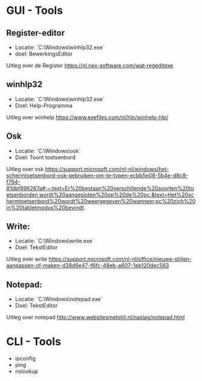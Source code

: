 # GUI - Tools
## Register-editor
- Locatie: ´C:\Windows\winhlp32.exe´
- doel: BewerkingsEditor

Uitleg over de Register
https://nl.nex-software.com/wat-regeditexe

## winhlp32
 - Locatie: ´C:\Windows\winhlp32.exe´
 - Doel: Help-Programma

Uitleg over winhelp
https://www.exefiles.com/nl/hlp/winhelp-hlp/
## Osk
- Locatie: ´C:\Windows\osk´
- Doel: Toont toetsenbord

Uitleg over osk
https://support.microsoft.com/nl-nl/windows/het-schermtoetsenbord-osk-gebruiken-om-te-typen-ecbb5e08-5b4e-d8c8-f794-81dbf896267a#:~:text=Er%20bestaan%20verschillende%20soorten%20toetsenborden,wordt%20aangesloten%20op%20de%20pc.&text=Het%20schermtoetsenbord%20wordt%20weergegeven%20wanneer,pc%20zich%20in%20tabletmodus%20bevindt.
## Write:
- Locatie: ´C:\Windows\write.exe´
- Doel: TekstEditor

Uitleg over write
https://support.microsoft.com/nl-nl/office/nieuwe-stijlen-aanpassen-of-maken-d38d6e47-f6fc-48eb-a607-1eb120dec563
## Notepad:
- Locatie: ´C:\Windows\notepad.exe´
- Doel: TekstEditor

Uitleg over notepad
http://www.websitesmetstijl.nl/naslag/notepad.html
# CLI - Tools

- ipconfig
- ping 
- nslookup
